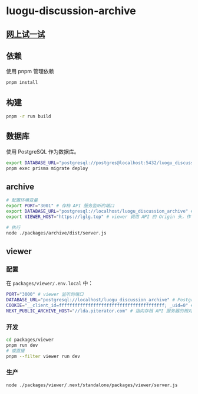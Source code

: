 # luogu-discussion-archive

## [网上试一试](https://lglg.top/)

## 依赖

使用 pnpm 管理依赖

```bash
pnpm install
```

## 构建

```bash
pnpm -r run build
```

## 数据库

使用 PostgreSQL 作为数据库。

```bash
export DATABASE_URL="postgresql://postgres@localhost:5432/luogu_discussion_archive?schema=public" # PostgreSQL 数据库地址，参见：https://pris.ly/d/postgres-connector
pnpm exec prisma migrate deploy
```

## archive

```bash
# 配置环境变量
export PORT="3001" # 存档 API 服务监听的端口
export DATABASE_URL="postgresql://localhost/luogu_discussion_archive" # PostgreSQL 数据库地址
export VIEWER_HOST="https://lglg.top" # viewer 调用 API 的 Origin 头，作 CORS 校验之用

# 执行
node ./packages/archive/dist/server.js
```

## viewer

### 配置

在 `packages/viewer/.env.local` 中：

```bash
PORT="3000" # viewer 监听的端口
DATABASE_URL="postgresql://localhost/luogu_discussion_archive" # PostgreSQL 数据库地址
COOKIE="__client_id=ffffffffffffffffffffffffffffffffffffffff; _uid=0" # 请求洛谷的 Cookie 头
NEXT_PUBLIC_ARCHIVE_HOST="//lda.piterator.com" # 指向存档 API 服务器的相对地址
```

### 开发

```bash
cd packages/viewer
pnpm run dev
# 或直接
pnpm --filter viewer run dev
```

### 生产

```bash
node ./packages/viewer/.next/standalone/packages/viewer/server.js
```
